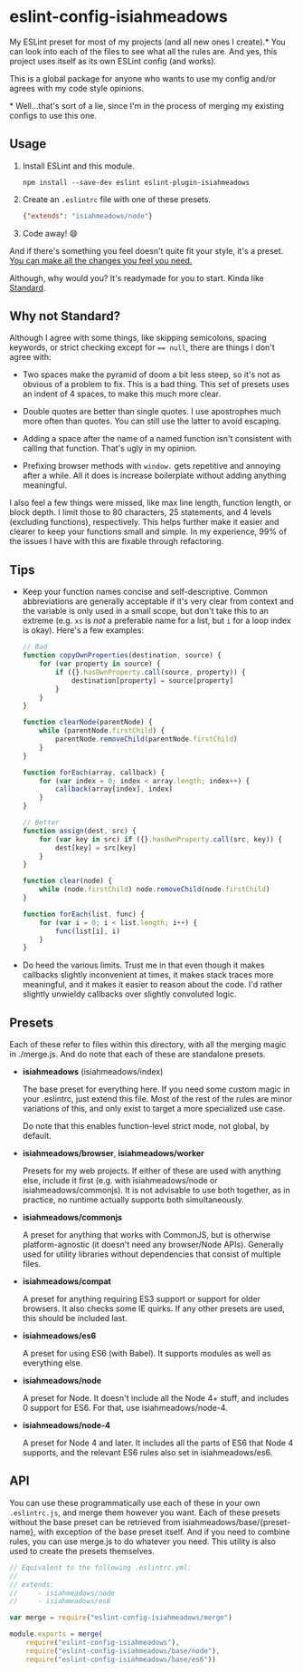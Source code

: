 # eslint-config-isiahmeadows

My ESLint preset for most of my projects (and all new ones I create).\* You can
look into each of the files to see what all the rules are. And yes, this project
uses itself as its own ESLint config (and works).

This is a global package for anyone who wants to use my config and/or agrees
with my code style opinions.

\* Well...that's sort of a lie, since I'm in the process of merging my existing
configs to use this one.

## Usage

1.  Install ESLint and this module.

    ```
    npm install --save-dev eslint eslint-plugin-isiahmeadows
    ```

2.  Create an `.eslintrc` file with one of these presets.

    ```json
    {"extends": "isiahmeadows/node"}
    ```

3.  Code away! :smile:

And if there's something you feel doesn't quite fit your style, it's a preset.
[You can make all the changes you feel you need.](http://eslint.org/docs/user-guide/configuring)

Although, why would you? It's readymade for you to start. Kinda like
[Standard](http://standardjs.com/).

## Why not Standard?

Although I agree with some things, like skipping semicolons, spacing keywords,
or strict checking except for `== null`, there are things I don't agree with:

-   Two spaces make the pyramid of doom a bit less steep, so it's not as
    obvious of a problem to fix. This is a bad thing. This set of presets uses
    an indent of 4 spaces, to make this much more clear.

-   Double quotes are better than single quotes. I use apostrophes much more
    often than quotes. You can still use the latter to avoid escaping.

-   Adding a space after the name of a named function isn't consistent with
    calling that function. That's ugly in my opinion.

-   Prefixing browser methods with `window.` gets repetitive and annoying after
    a while. All it does is increase boilerplate without adding anything
    meaningful.

I also feel a few things were missed, like max line length, function length, or
block depth. I limit those to 80 characters, 25 statements, and 4 levels
(excluding functions), respectively. This helps further make it easier and
clearer to keep your functions small and simple. In my experience, 99% of the
issues I have with this are fixable through refactoring.

## Tips

-   Keep your function names concise and self-descriptive. Common abbreviations
    are generally acceptable if it's very clear from context and the variable is
    only used in a small scope, but don't take this to an extreme (e.g. `xs` is
    *not* a preferable name for a list, but `i` for a loop index is okay).
    Here's a few examples:

    ```js
    // Bad
    function copyOwnProperties(destination, source) {
        for (var property in source) {
            if ({}.hasOwnProperty.call(source, property)) {
                destination[property] = source[property]
            }
        }
    }

    function clearNode(parentNode) {
        while (parentNode.firstChild) {
            parentNode.removeChild(parentNode.firstChild)
        }
    }

    function forEach(array, callback) {
        for (var index = 0; index < array.length; index++) {
            callback(array[index], index)
        }
    }

    // Better
    function assign(dest, src) {
        for (var key in src) if ({}.hasOwnProperty.call(src, key)) {
            dest[key] = src[key]
        }
    }

    function clear(node) {
        while (node.firstChild) node.removeChild(node.firstChild)
    }

    function forEach(list, func) {
        for (var i = 0; i < list.length; i++) {
            func(list[i], i)
        }
    }
    ```

-   Do heed the various limits. Trust me in that even though it makes callbacks
    slightly inconvenient at times, it makes stack traces more meaningful, and
    it makes it easier to reason about the code. I'd rather slightly unwieldy
    callbacks over slightly convoluted logic.

## Presets

Each of these refer to files within this directory, with all the merging magic
in ./merge.js. And do note that each of these are standalone presets.

-   **isiahmeadows** (isiahmeadows/index)

    The base preset for everything here. If you need some custom magic in your
    .eslintrc, just extend this file. Most of the rest of the rules are minor
    variations of this, and only exist to target a more specialized use case.

    Do note that this enables function-level strict mode, not global, by
    default.

-   **isiahmeadows/browser**, **isiahmeadows/worker**

    Presets for my web projects. If either of these are used with anything else,
    include it first (e.g. with isiahmeadows/node or isiahmeadows/commonjs). It
    is not advisable to use both together, as in practice, no runtime actually
    supports both simultaneously.

-   **isiahmeadows/commonjs**

    A preset for anything that works with CommonJS, but is otherwise
    platform-agnostic (it doesn't need any browser/Node APIs). Generally used
    for utility libraries without dependencies that consist of multiple files.

-   **isiahmeadows/compat**

    A preset for anything requiring ES3 support or support for older browsers.
    It also checks some IE quirks. If any other presets are used, this should be
    included last.

-   **isiahmeadows/es6**

    A preset for using ES6 (with Babel). It supports modules as well as
    everything else.

-   **isiahmeadows/node**

    A preset for Node. It doesn't include all the Node 4+ stuff, and includes 0
    support for ES6. For that, use isiahmeadows/node-4.

-   **isiahmeadows/node-4**

    A preset for Node 4 and later. It includes all the parts of ES6 that Node 4
    supports, and the relevant ES6 rules also set in isiahmeadows/es6.

## API

You can use these programmatically use each of these in your own `.eslintrc.js`,
and merge them however you want. Each of these presets without the base preset
can be retrieved from isiahmeadows/base/{preset-name}, with exception of the
base preset itself. And if you need to combine rules, you can use merge.js to do
whatever you need. This utility is also used to create the presets themselves.

```js
// Equivalent to the following .eslintrc.yml:
//
// extends:
//     - isiahmeadows/node
//     - isiahmeadows/es6

var merge = require("eslint-config-isiahmeadows/merge")

module.exports = merge(
    require("eslint-config-isiahmeadows"),
    require("eslint-config-isiahmeadows/base/node"),
    require("eslint-config-isiahmeadows/base/es6"))
```
